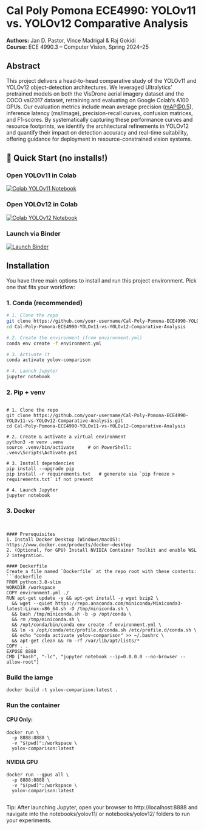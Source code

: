 # Cal Poly Pomona ECE4990: YOLOv11 vs. YOLOv12 Comparative Analysis

**Authors:** Jan D. Pastor, Vince Madrigal & Raj Gokidi  
**Course:** ECE 4990.3 – Computer Vision, Spring 2024–25

## Abstract
This project delivers a head-to-head comparative study of the YOLOv11 and YOLOv12 object-detection architectures. We leveraged Ultralytics’ pretrained models on both the VisDrone aerial imagery dataset and the COCO val2017 dataset, retraining and evaluating on Google Colab’s A100 GPUs. Our evaluation metrics include mean average precision (mAP@0.5), inference latency (ms/image), precision-recall curves, confusion matrices, and F1-scores. By systematically capturing these performance curves and resource footprints, we identify the architectural refinements in YOLOv12 and quantify their impact on detection accuracy and real-time suitability, offering guidance for deployment in resource-constrained vision systems.

## 🚀 Quick Start (no installs!)

### Open YOLOv11 in Colab  
[![Colab YOLOv11 Notebook](https://img.shields.io/badge/Colab-YOLOv11%20Notebook-blue?logo=google-colab)](https://colab.research.google.com/github/JanPastor/Cal-Poly-Pomona-ECE4990-YOLOv11-vs-YOLOv12-Comparative-Analysis/blob/main/notebooks/yolov11/YOLOv11.ipynb)

### Open YOLOv12 in Colab  
[![Colab YOLOv12 Notebook](https://img.shields.io/badge/Colab-YOLOv12%20Notebook-blue?logo=google-colab)](https://colab.research.google.com/github/JanPastor/Cal-Poly-Pomona-ECE4990-YOLOv11-vs-YOLOv12-Comparative-Analysis/blob/main/notebooks/yolov12/YOLOv12.ipynb)


### Launch via Binder
[![Launch Binder](https://mybinder.org/badge_logo.svg)](https://mybinder.org/v2/gh/JanPastor/Cal-Poly-Pomona-ECE4990-YOLOv11-vs-YOLOv12-Comparative-Analysis/main?urlpath=lab/tree/notebooks)


## Installation

You have three main options to install and run this project environment. Pick one that fits your workflow:

### 1. Conda (recommended)

```bash
# 1. Clone the repo
git clone https://github.com/your-username/Cal-Poly-Pomona-ECE4990-YOLOv11-vs-YOLOv12-Comparative-Analysis.git
cd Cal-Poly-Pomona-ECE4990-YOLOv11-vs-YOLOv12-Comparative-Analysis

# 2. Create the environment (from environment.yml)
conda env create -f environment.yml

# 3. Activate it
conda activate yolov-comparison

# 4. Launch Jupyter
jupyter notebook

```
### 2. Pip + venv


```

# 1. Clone the repo
git clone https://github.com/your-username/Cal-Poly-Pomona-ECE4990-YOLOv11-vs-YOLOv12-Comparative-Analysis.git
cd Cal-Poly-Pomona-ECE4990-YOLOv11-vs-YOLOv12-Comparative-Analysis

# 2. Create & activate a virtual environment
python3 -m venv .venv
source .venv/bin/activate     # on PowerShell: .venv\Scripts\Activate.ps1

# 3. Install dependencies
pip install --upgrade pip
pip install -r requirements.txt   # generate via `pip freeze > requirements.txt` if not present

# 4. Launch Jupyter
jupyter notebook
```
### 3. Docker

```


#### Prerequisites
1. Install Docker Desktop (Windows/macOS): https://www.docker.com/products/docker-desktop  
2. (Optional, for GPU) Install NVIDIA Container Toolkit and enable WSL 2 integration.

#### Dockerfile
Create a file named `Dockerfile` at the repo root with these contents:
```dockerfile
FROM python:3.8-slim
WORKDIR /workspace
COPY environment.yml ./
RUN apt-get update -y && apt-get install -y wget bzip2 \
  && wget --quiet https://repo.anaconda.com/miniconda/Miniconda3-latest-Linux-x86_64.sh -O /tmp/miniconda.sh \
  && bash /tmp/miniconda.sh -b -p /opt/conda \
  && rm /tmp/miniconda.sh \
  && /opt/conda/bin/conda env create -f environment.yml \
  && ln -s /opt/conda/etc/profile.d/conda.sh /etc/profile.d/conda.sh \
  && echo "conda activate yolov-comparison" >> ~/.bashrc \
  && apt-get clean && rm -rf /var/lib/apt/lists/*
COPY . .
EXPOSE 8888
CMD ["bash", "-lc", "jupyter notebook --ip=0.0.0.0 --no-browser --allow-root"]

```
### Build the iamge

```
docker build -t yolov-comparison:latest .

```
### Run the container

#### CPU Only:
```
docker run \
  -p 8888:8888 \
  -v "$(pwd)":/workspace \
  yolov-comparison:latest
```

#### NVIDIA GPU
```
docker run --gpus all \
  -p 8888:8888 \
  -v "$(pwd)":/workspace \
  yolov-comparison:latest


```
Tip: After launching Jupyter, open your browser to
http://localhost:8888
and navigate into the notebooks/yolov11/ or notebooks/yolov12/ folders to run your experiments.


